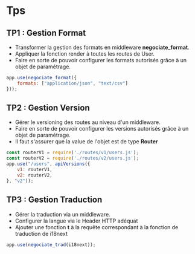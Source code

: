 # Tps

## TP1 : Gestion Format
- Transformer la gestion des formats en middleware **negociate_format**.
- Appliquer la fonction render à toutes les routes de User.
- Faire en sorte de pouvoir configurer les formats autorisés grâce à un objet de paramétrage.
```js
app.use(negociate_format({
    formats: ["application/json", "text/csv"]
}));
```

## TP2 : Gestion Version

- Gérer le versioning des routes au niveau d'un middleware.
- Faire en sorte de pouvoir configurer les versions autorisés grâce à un objet de paramétrage.
- Il faut s'assurer que la value de l'objet est de type **Router**
```js
const routerV1 = require('./routes/v1/users.js');
const routerV2 = require('./routes/v2/users.js');
app.use("/users", apiVersions({
    v1: routerV1,
    v2: routerV2,
}, "v2"));
```
## TP3 : Gestion Traduction

- Gérer la traduction via un middleware.
- Configurer la langue via le Header HTTP adéquat
- Ajouter une fonction **t** à la requête correspondant à la fonction de traduction de i18next
```js
app.use(negociate_trad(i18next));
```